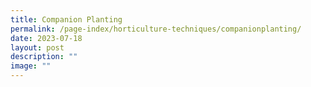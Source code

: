 ```yaml
---
title: Companion Planting
permalink: /page-index/horticulture-techniques/companionplanting/
date: 2023-07-18
layout: post
description: ""
image: ""
---
```

